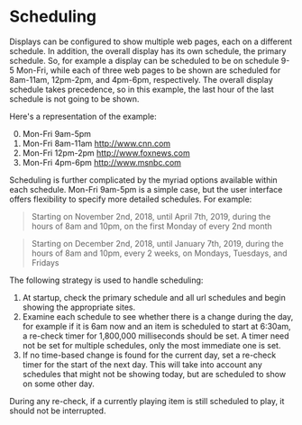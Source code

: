 Scheduling
==========

Displays can be configured to show multiple web pages, each on a different schedule. In addition, the overall display has its own schedule, the primary schedule. So, for example a display can be scheduled to be on schedule 9-5 Mon-Fri, while each of three web pages to be shown are scheduled for 8am-11am, 12pm-2pm, and 4pm-6pm, respectively. The overall display schedule takes precedence, so in this example, the last hour of the last schedule is not going to be shown.

Here's a representation of the example:

  0. Mon-Fri 9am-5pm
   1. Mon-Fri 8am-11am http://www.cnn.com
   2. Mon-Fri 12pm-2pm http://www.foxnews.com
   3. Mon-Fri 4pm-6pm http://www.msnbc.com

Scheduling is further complicated by the myriad options available within each schedule. Mon-Fri 9am-5pm is a simple case, but the user interface offers flexibility to specify more detailed schedules. For example:

> Starting on November 2nd, 2018, until April 7th, 2019, during the hours of 8am and 10pm, on the first Monday of every 2nd month

> Starting on December 2nd, 2018, until January 7th, 2019, during the hours of 8am and 10pm, every 2 weeks, on Mondays, Tuesdays, and Fridays

The following strategy is used to handle scheduling:

 1. At startup, check the primary schedule and all url schedules and begin showing the appropriate sites.
 2. Examine each schedule to see whether there is a change during the day, for example if it is 6am now and an item is scheduled to start at 6:30am, a re-check timer for 1,800,000 milliseconds should be set. A timer need not be set for multiple schedules, only the most immediate one is set.
 3. If no time-based change is found for the current day, set a re-check timer for the start of the next day. This will take into account any schedules that might not be showing today, but are scheduled to show on some other day.

During any re-check, if a currently playing item is still scheduled to play, it should not be interrupted.
